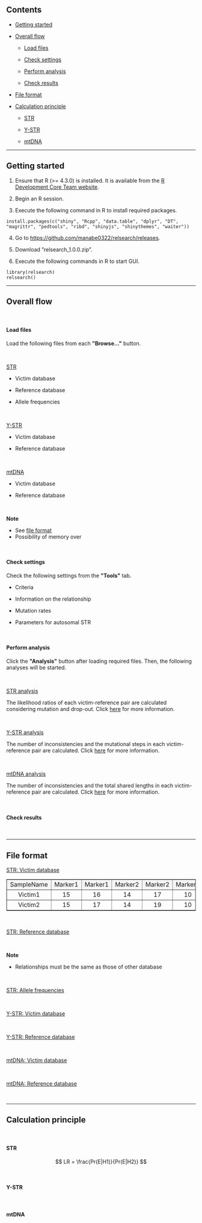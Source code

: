 ## Contents

* [Getting started](#sec1)

* [Overall flow](#sec2)

  * [Load files](#sec2-1)
  
  * [Check settings](#sec2-2)

  * [Perform analysis](#sec2-3)

  * [Check results](#sec2-4)
  
* [File format](#sec3)

* [Calculation principle](#sec4)

  * [STR](#sec4-1)
  
  * [Y-STR](#sec4-2)
  
  * [mtDNA](#sec4-3)

<a id="sec1"></a>

---

## Getting started

1. Ensure that R (>= 4.3.0) is installed. It is available from the <a href="http://www.R-project.org" target="_blank">R Development Core Team website</a>.

2. Begin an R session.

3. Execute the following command in R to install required packages.

```
install.packages(c("shiny", "Rcpp", "data.table", "dplyr", "DT", "magrittr", "pedtools", "ribd", "shinyjs", "shinythemes", "waiter"))
```

4. Go to https://github.com/manabe0322/relsearch/releases.

5. Download ”relsearch_1.0.0.zip”.

6. Execute the following commands in R to start GUI.

```
library(relsearch)
relsearch()
```

<a id="sec2"></a>

---

## Overall flow

<br>

<a id="sec2-1"></a>

#### Load files

Load the following files from each **"Browse..."** button.

<br>

<u>STR</u>

* Victim database

* Reference database

* Allele frequencies

<br>

<u>Y-STR</u>

* Victim database

* Reference database

<br>

<u>mtDNA</u>

* Victim database

* Reference database

<br>

**Note**

* See [file format](#sec3)
* Possibility of memory over

<br>

<a id="sec2-2"></a>

#### Check settings

Check the following settings from the **"Tools"** tab.

* Criteria

* Information on the relationship

* Mutation rates

* Parameters for autosomal STR

<br>

<a id="sec2-3"></a>

#### Perform analysis

Click the **"Analysis"** button after loading required files. Then, the following analyses will be started.

<br>

<u>STR analysis</u>

The likelihood ratios of each victim-reference pair are calculated considering mutation and drop-out. Click [here](#sec4-1) for more information.

<br>

<u>Y-STR analysis</u>

The number of inconsistencies and the mutational steps in each victim-reference pair are calculated. Click [here](#sec4-2) for more information.

<br>

<u>mtDNA analysis</u>

The number of inconsistencies and the total shared lengths in each victim-reference pair are calculated. Click [here](#sec4-3) for more information.

<br>

<a id="sec2-4"></a>

#### Check results

<br>

<a id="sec3"></a>

---

## File format

<u>STR: Victim database</u>

<style>
.fileformat{
    text-align: center;
}
</style>
<table class="fileformat" border="1" width="80%">
  <tr>
    <td bgcolor=whitesmoke>SampleName</td>
    <td bgcolor=whitesmoke>Marker1</td>
    <td bgcolor=whitesmoke>Marker1</td>
    <td bgcolor=whitesmoke>Marker2</td>
    <td bgcolor=whitesmoke>Marker2</td>
    <td bgcolor=whitesmoke>Marker3</td>
    <td bgcolor=whitesmoke>Marker3</td>
  </tr>
  <tr>
    <td>Victim1</td>
    <td>15</td>
    <td>16</td>
    <td>14</td>
    <td>17</td>
    <td>10</td>
    <td>11</td>
  </tr>
  <tr>
    <td>Victim2</td>
    <td>15</td>
    <td>17</td>
    <td>14</td>
    <td>19</td>
    <td>10</td>
    <td>11</td>
  </tr>
</table>

<br>

<a id="ff2"></a>

<u>STR: Reference database</u>

<br>

**Note**

* Relationships must be the same as those of other database

<br>

<a id="ff3"></a>

<u>STR: Allele frequencies</u>

<br>

<a id="ff4"></a>

<u>Y-STR: Victim database</u>

<br>

<a id="ff5"></a>

<u>Y-STR: Reference database</u>

<br>

<a id="ff6"></a>

<u>mtDNA: Victim database</u>

<br>

<a id="ff7"></a>

<u>mtDNA: Reference database</u>

<br>

<a id="sec4"></a>

---

## Calculation principle

<br>

<a id="sec4-1"></a>

#### STR

$$ LR = \frac{Pr(E|H1)}{Pr(E|H2)} $$

<br>

<a id="sec4-2"></a>

#### Y-STR

<br>

<a id="sec4-3"></a>

#### mtDNA
